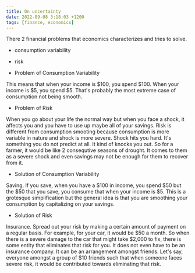 ```yaml
---
title: On uncertainty
date: 2022-09-08 3:18:03 +1200
tags: [finance, economics]
---
```


There 2 financial problems that economics characterizes and 
tries to solve. 

- consumption variability
- risk 

- Problem of Consumption Variability

This means that when your income is $100, you spend $100. 
When your income is $5, you spend $5. 
That's probably the most extreme case of consumption not being smooth.

- Problem of Risk 

When you go about your life the normal way but when you face a shock, 
it affects you and you have to use up maybe all of your savings. 
Risk is different from consumption smooting because 
consumption is more variable in nature and shock is more severe. 
Shock hits you hard. It's something you do not predict at all. 
It kind of knocks you out. So for a farmer, 
it would be like 2 consequtive seasons of drought. It comes to them as a 
severe shock and even savings may not be enough for them to recover from it. 

- Solution of Consumption Variability

Saving. If you save, when you have a $100 in income, you spend $50 but 
the $50 that you save, you consume that when your income is $5. 
This is a grotesque simplification but the general idea is that you are
smoothing your consumption by capitalizing on your savings. 

- Solution of Risk

Insurance. Spread out your risk by making a certain amount of payment 
on a regular basis. For example, for your car, it would be $50 a month. 
So when there is a severe damage to the car that might take $2,000 to fix, 
there is some entity that eliminates that risk for you. 
It does not even have to be an insurance company. It can be an arrangement
amongst friends. Let's say, everyone amongst a group of $10 friends such that
when someone faces severe risk, it would be contributed towards eliminating 
that risk. 

